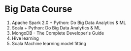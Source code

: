 # Big Data Course
1. Apache Spark 2.0 + Python: Do Big Data Analytics & ML
2. Scala + Python: Do Big Data Analytics & ML
3. MongoDB - The Complete Developer's Guide
4. Hive learning
5. Scala Machine learning model fitting
